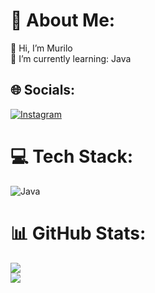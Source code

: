 # 💫 About Me:
💬 Hi,  I’m Murilo<br>🔭 I’m currently learning: Java<br>


## 🌐 Socials:
[![Instagram](https://img.shields.io/badge/Instagram-%23E4405F.svg?logo=Instagram&logoColor=white)](https://instagram.com/mrllops) 

# 💻 Tech Stack:
![Java](https://img.shields.io/badge/java-%23ED8B00.svg?style=for-the-badge&logo=java&logoColor=white)
# 📊 GitHub Stats:
![](https://github-readme-stats.vercel.app/api?username=whsmumu&theme=react&hide_border=true&include_all_commits=false&count_private=false)<br/>
![](https://github-readme-streak-stats.herokuapp.com/?user=whsmumu&theme=react&hide_border=true)<br/>

<!-- Proudly created with GPRM ( https://gprm.itsvg.in ) -->
